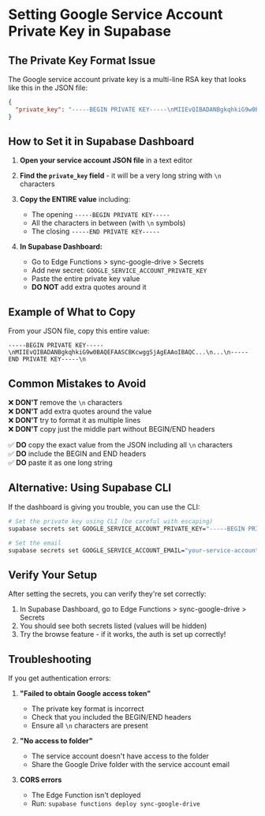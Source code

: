 # Setting Google Service Account Private Key in Supabase

## The Private Key Format Issue

The Google service account private key is a multi-line RSA key that looks like this in the JSON file:

```json
{
  "private_key": "-----BEGIN PRIVATE KEY-----\nMIIEvQIBADANBgkqhkiG9w0BAQEFAASCBKcwggSjAgEAAoIBAQC...\n...(many lines)...\n-----END PRIVATE KEY-----\n"
}
```

## How to Set it in Supabase Dashboard

1. **Open your service account JSON file** in a text editor

2. **Find the `private_key` field** - it will be a very long string with `\n` characters

3. **Copy the ENTIRE value** including:
   - The opening `-----BEGIN PRIVATE KEY-----`
   - All the characters in between (with `\n` symbols)
   - The closing `-----END PRIVATE KEY-----`

4. **In Supabase Dashboard:**
   - Go to Edge Functions > sync-google-drive > Secrets
   - Add new secret: `GOOGLE_SERVICE_ACCOUNT_PRIVATE_KEY`
   - Paste the entire private key value
   - **DO NOT** add extra quotes around it

## Example of What to Copy

From your JSON file, copy this entire value:
```
-----BEGIN PRIVATE KEY-----\nMIIEvQIBADANBgkqhkiG9w0BAQEFAASCBKcwggSjAgEAAoIBAQC...\n...\n-----END PRIVATE KEY-----\n
```

## Common Mistakes to Avoid

❌ **DON'T** remove the `\n` characters  
❌ **DON'T** add extra quotes around the value  
❌ **DON'T** try to format it as multiple lines  
❌ **DON'T** copy just the middle part without BEGIN/END headers  

✅ **DO** copy the exact value from the JSON including all `\n` characters  
✅ **DO** include the BEGIN and END headers  
✅ **DO** paste it as one long string  

## Alternative: Using Supabase CLI

If the dashboard is giving you trouble, you can use the CLI:

```bash
# Set the private key using CLI (be careful with escaping)
supabase secrets set GOOGLE_SERVICE_ACCOUNT_PRIVATE_KEY="-----BEGIN PRIVATE KEY-----\nYOUR_KEY_HERE\n-----END PRIVATE KEY-----\n" --project-ref kukfbbaevndujnodafnk

# Set the email
supabase secrets set GOOGLE_SERVICE_ACCOUNT_EMAIL="your-service-account@your-project.iam.gserviceaccount.com" --project-ref kukfbbaevndujnodafnk
```

## Verify Your Setup

After setting the secrets, you can verify they're set correctly:

1. In Supabase Dashboard, go to Edge Functions > sync-google-drive > Secrets
2. You should see both secrets listed (values will be hidden)
3. Try the browse feature - if it works, the auth is set up correctly!

## Troubleshooting

If you get authentication errors:

1. **"Failed to obtain Google access token"**
   - The private key format is incorrect
   - Check that you included the BEGIN/END headers
   - Ensure all `\n` characters are present

2. **"No access to folder"**
   - The service account doesn't have access to the folder
   - Share the Google Drive folder with the service account email

3. **CORS errors**
   - The Edge Function isn't deployed
   - Run: `supabase functions deploy sync-google-drive`